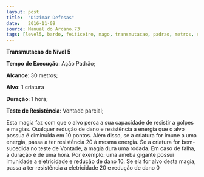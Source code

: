 ```yaml
---
layout: post
title:  "Dizimar Defesas"
date:   2016-11-09
source: Manual do Arcano.73
tags: [level5, bardo, feiticeiro, mago, transmutacao, padrao, metros, criatura, hora, vontade, parcial]
---
```


**Transmutacao de Nível 5**

**Tempo de Execução**: Ação Padrão;

**Alcance**: 30 metros;

**Alvo**: 1 criatura

**Duração**: 1 hora;

**Teste de Resistência**: Vontade parcial;

Esta magia faz com que o alvo perca a sua capacidade de resistir a golpes 
e magias. Qualquer redução de dano e 
resistência a energia que o alvo possua é 
diminuída em 10 pontos. Além disso, se 
a criatura for imune a uma energia, passa 
a ter resistência 20 à mesma energia. Se 
a criatura for bem-sucedida no teste de 
Vontade, a magia dura uma rodada. Em 
caso de falha, a duração é de uma hora. 
Por exemplo: uma ameba gigante possui imunidade a eletricidade e redução 
de dano 10. Se ela for alvo desta magia, 
passa a ter resistência a eletricidade 20 e 
redução de dano 0